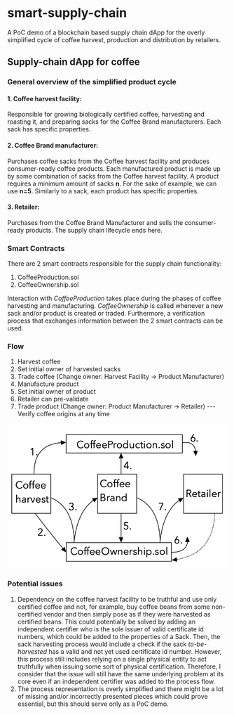 # smart-supply-chain

A PoC demo of a blockchain based supply chain dApp for the overly simplified cycle of coffee harvest, production and distribution by retailers.

## Supply-chain dApp for coffee

### General overview of the simplified product cycle

#### 1. Coffee harvest facility:

Responsible for growing biologically certified coffee, harvesting and roasting it, and preparing sacks for the Coffee Brand manufacturers. Each sack has specific properties.

#### 2. Coffee Brand manufacturer:

Purchases coffee sacks from the Coffee harvest facility and produces consumer-ready coffee products.
Each manufactured product is made up by some combination of sacks from the Coffee harvest facility. A product requires a minimum amount of sacks **n**. For the sake of example, we can use **n=5**.
Similarly to a sack, each product has specific properties.

#### 3. Retailer:

Purchases from the Coffee Brand Manufacturer and sells the consumer-ready products.
The supply chain lifecycle ends here.

### Smart Contracts

There are 2 smart contracts responsible for the supply chain functionality:

1. CoffeeProduction.sol
2. CoffeeOwnership.sol

Interaction with _CoffeeProduction_ takes place during the phases of coffee harvesting and manufacturing. _CoffeeOwnership_ is called whenever a new sack and/or product is created or traded. Furthermore, a verification process that exchanges information between the 2 smart contracts can be used.

### Flow
1. Harvest coffee
2. Set initial owner of harvested sacks
3. Trade coffee (Change owner: Harvest Facility -> Product Manufacturer)
4. Manufacture product
5. Set initial owner of product
6. Retailer can pre-validate
7. Trade product (Change owner: Product Manufacturer -> Retailer)
--- Verify coffee origins at any time

![alt text](docs/img/flow.png)

### Potential issues
1. Dependency on the coffee harvest facility to be truthful and use only certified coffee and not, for example, buy coffee beans from some non-certified vendor and then simply pose as if they were harvested as certified beans.
This could potentially be solved by adding an independent certifier who is the sole issuer of valid certificate id numbers, which could be added to the properties of a Sack. Then, the sack harvesting process would include a check if the sack _to-be-harvested_ has a valid and not yet used certificate id number.
However, this process still includes relying on a single physical entity to act truthfully when issuing some sort of physical certification.
Therefore, I consider that the issue will still have the same underlying problem at its core even if an independent certifier was added to the process flow.
2. The process representation is overly simplified and there might be a lot of missing and/or incorrectly presented pieces which could prove essential, but this should serve only as a PoC demo.
